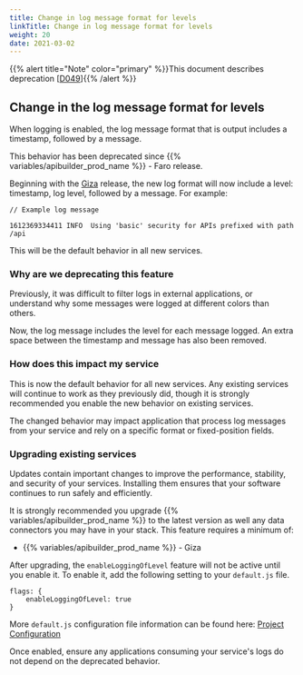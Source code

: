 ```yaml
---
title: Change in log message format for levels
linkTitle: Change in log message format for levels
weight: 20
date: 2021-03-02
---
```


{{% alert title="Note" color="primary" %}}This document describes deprecation \[[D049](/docs/deprecations/#D049)\]{{% /alert %}}

## Change in the log message format for levels

When logging is enabled, the log message format that is output includes a timestamp, followed by a message.

This behavior has been deprecated since {{% variables/apibuilder_prod_name %}} - Faro release.

Beginning with the [Giza](/docs/release_notes/-_12_february_2021/) release, the new log format will now include a level: timestamp, log level, followed by a message. For example:

```
// Example log message

1612369334411 INFO  Using 'basic' security for APIs prefixed with path /api
```

This will be the default behavior in all new services.

### Why are we deprecating this feature

Previously, it was difficult to filter logs in external applications, or understand why some messages were logged at different colors than others.

Now, the log message includes the level for each message logged. An extra space between the timestamp and message has also been removed.

### How does this impact my service

This is now the default behavior for all new services. Any existing services will continue to work as they previously did, though it is strongly recommended you enable the new behavior on existing services.

The changed behavior may impact application that process log messages from your service and rely on a specific format or fixed-position fields.

### Upgrading existing services

Updates contain important changes to improve the performance, stability, and security of your services. Installing them ensures that your software continues to run safely and efficiently.

It is strongly recommended you upgrade {{% variables/apibuilder_prod_name %}} to the latest version as well any data connectors you may have in your stack. This feature requires a minimum of:

* {{% variables/apibuilder_prod_name %}} - Giza

After upgrading, the `enableLoggingOfLevel` feature will not be active until you enable it. To enable it, add the following setting to your `default.js` file.

```
flags: {
    enableLoggingOfLevel: true
}
```

More `default.js` configuration file information can be found here: [Project Configuration](/docs/developer_guide/project/configuration/project_configuration/#flags)

Once enabled, ensure any applications consuming your service's logs do not depend on the deprecated behavior.
